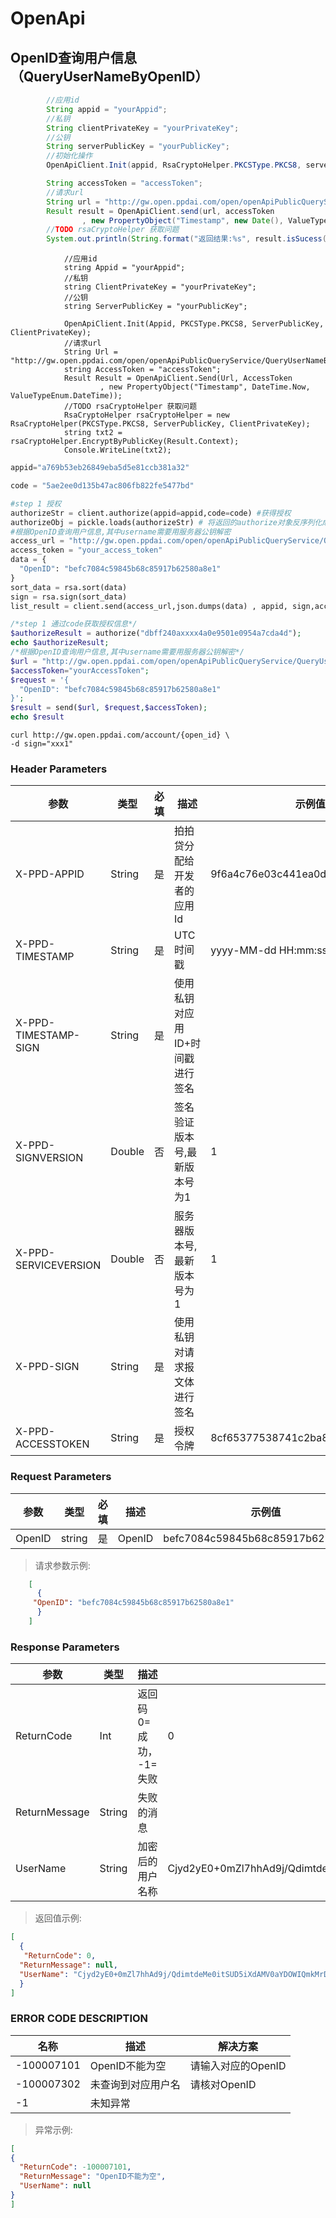 # OpenApi

## OpenID查询用户信息 （QueryUserNameByOpenID）

```Java
        //应用id
        String appid = "yourAppid";
        //私钥
        String clientPrivateKey = "yourPrivateKey";
        //公钥
        String serverPublicKey = "yourPublicKey";
        //初始化操作
        OpenApiClient.Init(appid, RsaCryptoHelper.PKCSType.PKCS8, serverPublicKey, clientPrivateKey);

        String accessToken = "accessToken";
        //请求url
        String url = "http://gw.open.ppdai.com/open/openApiPublicQueryService/QueryUserNameByOpenID";
        Result result = OpenApiClient.send(url, accessToken
                , new PropertyObject("Timestamp", new Date(), ValueTypeEnum.DateTime));
        //TODO rsaCryptoHelper 获取问题
        System.out.println(String.format("返回结果:%s", result.isSucess() ? OpenApiClient.getRsaCryptoHelper().decryptByPrivateKey(result.getContext()) : result.getErrorMessage()));
```

```.net
            //应用id
            string Appid = "yourAppid";
            //私钥
            string ClientPrivateKey = "yourPrivateKey";
            //公钥
            string ServerPublicKey = "yourPublicKey";

            OpenApiClient.Init(Appid, PKCSType.PKCS8, ServerPublicKey, ClientPrivateKey);
            //请求url
            String Url = "http://gw.open.ppdai.com/open/openApiPublicQueryService/QueryUserNameByOpenID";
            string AccessToken = "accessToken";
            Result Result = OpenApiClient.Send(Url, AccessToken
                    , new PropertyObject("Timestamp", DateTime.Now, ValueTypeEnum.DateTime));
            //TODO rsaCryptoHelper 获取问题
            RsaCryptoHelper rsaCryptoHelper = new RsaCryptoHelper(PKCSType.PKCS8, ServerPublicKey, ClientPrivateKey);
            string txt2 = rsaCryptoHelper.EncryptByPublicKey(Result.Context);
            Console.WriteLine(txt2);
```

```python
appid="a769b53eb26849eba5d5e81ccb381a32"

code = "5ae2ee0d135b47ac806fb822fe5477bd"

#step 1 授权
authorizeStr = client.authorize(appid=appid,code=code) #获得授权
authorizeObj = pickle.loads(authorizeStr) # 将返回的authorize对象反序列化成对象，成功得到 OpenID、AccessToken、RefreshToken、ExpiresIn
#根据OpenID查询用户信息,其中username需要用服务器公钥解密
access_url = "http://gw.open.ppdai.com/open/openApiPublicQueryService/QueryUserNameByOpenID"
access_token = "your_access_token"
data = {
  "OpenID": "befc7084c59845b68c85917b62580a8e1"
}
sort_data = rsa.sort(data)
sign = rsa.sign(sort_data)
list_result = client.send(access_url,json.dumps(data) , appid, sign,access_token)

```

```php
/*step 1 通过code获取授权信息*/
$authorizeResult = authorize("dbff240axxxx4a0e9501e0954a7cda4d");
echo $authorizeResult;
/*根据OpenID查询用户信息,其中username需要用服务器公钥解密*/
$url = "http://gw.open.ppdai.com/open/openApiPublicQueryService/QueryUserNameByOpenID";
$accessToken="yourAccessToken";
$request = '{
  "OpenID": "befc7084c59845b68c85917b62580a8e1"
}';
$result = send($url, $request,$accessToken);
echo $result
```

```shell
curl http://gw.open.ppdai.com/account/{open_id} \
-d sign="xxx1"
```
### Header Parameters

参数 | 类型 | 必填 | 描述| 示例值
--------- | ------- | -----------|---------|-------
X-PPD-APPID|	String|	是	|拍拍贷分配给开发者的应用Id	|9f6a4c76e03c441ea0d3b8ff238311a0
X-PPD-TIMESTAMP	|String|	是|	UTC时间戳	|yyyy-MM-dd HH:mm:ss
X-PPD-TIMESTAMP-SIGN	|String	|是	|使用私钥对应用ID+时间戳进行签名|
X-PPD-SIGNVERSION|	Double|	否|	签名验证版本号,最新版本号为1	|1
X-PPD-SERVICEVERSION	|Double|	否|	服务器版本号,最新版本号为1|	1
X-PPD-SIGN	|String	|是	|使用私钥对请求报文体进行签名|
X-PPD-ACCESSTOKEN|	String|	是|	授权令牌	|8cf65377538741c2ba8add2615a22299

### Request Parameters

参数 | 类型 | 必填 | 描述| 示例值
--------- | ------- | -----------|---------|-------
OpenID|	string|	是	|OpenID	|befc7084c59845b68c85917b62580a8e1

> 请求参数示例:

```json
    [
      {
     "OpenID": "befc7084c59845b68c85917b62580a8e1"
      }
    ]
```

### Response Parameters
参数 | 类型 | 描述| 示例值
--------- |  -----------|---------|-------
ReturnCode	|Int|	返回码 0=成功， -1=失败	|0
ReturnMessage	|String|	失败的消息	|
UserName	|String	|加密后的用户名称|	Cjyd2yE0+0mZl7hhAd9j/QdimtdeMH0itSQmkMrDxlLSeLwouRjsPL9jGXcXZ/PmFG6aEHa38m

> 返回值示例:

```json
[
  {
   "ReturnCode": 0,
  "ReturnMessage": null,
  "UserName": "Cjyd2yE0+0mZl7hhAd9j/QdimtdeMe0itSUD5iXdAMV0aYDOWIQmkMrDxlLSeLwouRjsPL9jGXc/zPAjoEmBuVhydSXCWwdLazW9tXwXZ/yfA86L2VcQMjaFSJo7b9We/VCbgfxL5salq8QsO29LMb0+kErZzPmFG6aEHa38mrY="
  }
]
```

### ERROR CODE DESCRIPTION
名称|	描述|	解决方案
--------- | ------- | -----------
-100007101	|OpenID不能为空	|请输入对应的OpenID
-100007302	|未查询到对应用户名|	请核对OpenID
-1	|未知异常|

> 异常示例:

```json
[
{
  "ReturnCode": -100007101,
  "ReturnMessage": "OpenID不能为空",
  "UserName": null
}
]
```


